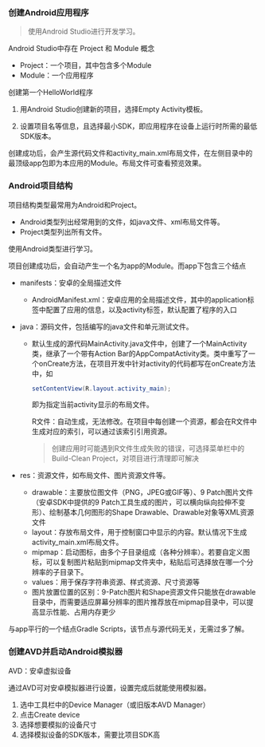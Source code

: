 ### 创建Android应用程序

> 使用Android Studio进行开发学习。

Android Studio中存在 Project 和 Module 概念

- Project：一个项目，其中包含多个Module
- Module：一个应用程序



创建第一个HelloWorld程序

1. 用Android Studio创建新的项目，选择Empty Activity模板。

2. 设置项目名等信息，且选择最小SDK，即应用程序在设备上运行时所需的最低SDK版本。

创建成功后，会产生源代码文件和activity_main.xml布局文件，在左侧目录中的最顶级app包即为本应用的Module。布局文件可查看预览效果。



### Android项目结构

项目结构类型最常用为Android和Project。

- Android类型列出经常用到的文件，如java文件、xml布局文件等。
- Project类型列出所有文件。

使用Android类型进行学习。



项目创建成功后，会自动产生一个名为app的Module。而app下包含三个结点

- manifests：安卓的全局描述文件

  - AndroidManifest.xml：安卓应用的全局描述文件，其中的application标签中配置了应用的信息，以及activity标签，默认配置了程序的入口

- java：源码文件，包括编写的java文件和单元测试文件。

  - 默认生成的源代码MainActivity.java文件中，创建了一个MainActivity类，继承了一个带有Action Bar的AppCompatActivity类。类中重写了一个onCreate方法，在项目开发中针对activity的代码都写在onCreate方法中，如

    ```java
    setContentView(R.layout.activity_main);
    ```

    即为指定当前activity显示的布局文件。

    R文件：自动生成，无法修改。在项目中每创建一个资源，都会在R文件中生成对应的索引，可以通过该索引引用资源。

    > 创建应用时可能遇到R文件生成失败的错误，可选择菜单栏中的Build-Clean Project，对项目进行清理即可解决

- res：资源文件，如布局文件、图片资源文件等。

  - drawable：主要放位图文件（PNG，JPEG或GIF等）、9 Patch图片文件（安卓SDK中提供的9 Patch工具生成的图片，可以横向纵向拉伸不变形）、绘制基本几何图形的Shape Drawable、Drawable对象等XML资源文件
  - layout：存放布局文件，用于控制窗口中显示的内容。默认情况下生成activity_main.xml布局文件。
  - mipmap：启动图标，由多个子目录组成（各种分辨率）。若要自定义图标，可以复制图片粘贴到mipmap文件夹中，粘贴后可选择放在哪一个分辨率的子目录下。
  - values：用于保存字符串资源、样式资源、尺寸资源等
  - 图片放置位置的区别：9-Patch图片和Shape资源文件只能放在drawable目录中，而需要适应屏幕分辨率的图片推荐放在mipmap目录中，可以提高显示性能、占用内存更少

与app平行的一个结点Gradle Scripts，该节点与源代码无关，无需过多了解。



### 创建AVD并启动Android模拟器

AVD：安卓虚拟设备

通过AVD可对安卓模拟器进行设置，设置完成后就能使用模拟器。

1. 选中工具栏中的Device Manager（或旧版本AVD Manager）
2. 点击Create device
3. 选择想要模拟的设备尺寸
4. 选择模拟设备的SDK版本，需要比项目SDK高











